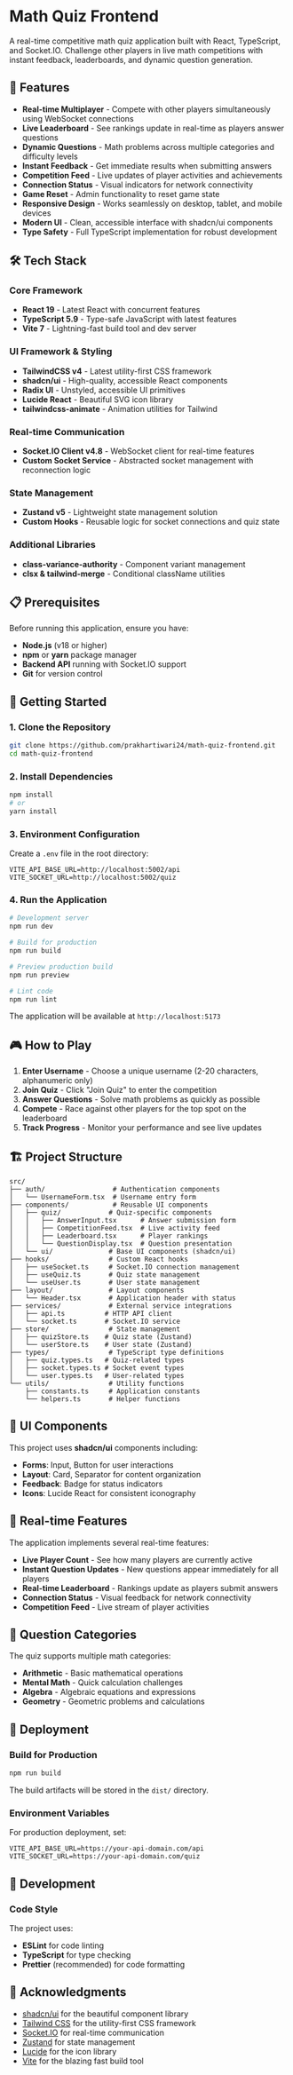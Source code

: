 # Math Quiz Frontend

A real-time competitive math quiz application built with React, TypeScript, and Socket.IO. Challenge other players in live math competitions with instant feedback, leaderboards, and dynamic question generation.

## 🌟 Features

- **Real-time Multiplayer** - Compete with other players simultaneously using WebSocket connections
- **Live Leaderboard** - See rankings update in real-time as players answer questions
- **Dynamic Questions** - Math problems across multiple categories and difficulty levels
- **Instant Feedback** - Get immediate results when submitting answers
- **Competition Feed** - Live updates of player activities and achievements
- **Connection Status** - Visual indicators for network connectivity
- **Game Reset** - Admin functionality to reset game state
- **Responsive Design** - Works seamlessly on desktop, tablet, and mobile devices
- **Modern UI** - Clean, accessible interface with shadcn/ui components
- **Type Safety** - Full TypeScript implementation for robust development

## 🛠️ Tech Stack

### Core Framework

- **React 19** - Latest React with concurrent features
- **TypeScript 5.9** - Type-safe JavaScript with latest features
- **Vite 7** - Lightning-fast build tool and dev server

### UI Framework & Styling

- **TailwindCSS v4** - Latest utility-first CSS framework
- **shadcn/ui** - High-quality, accessible React components
- **Radix UI** - Unstyled, accessible UI primitives
- **Lucide React** - Beautiful SVG icon library
- **tailwindcss-animate** - Animation utilities for Tailwind

### Real-time Communication

- **Socket.IO Client v4.8** - WebSocket client for real-time features
- **Custom Socket Service** - Abstracted socket management with reconnection logic

### State Management

- **Zustand v5** - Lightweight state management solution
- **Custom Hooks** - Reusable logic for socket connections and quiz state

### Additional Libraries

- **class-variance-authority** - Component variant management
- **clsx & tailwind-merge** - Conditional className utilities

## 📋 Prerequisites

Before running this application, ensure you have:

- **Node.js** (v18 or higher)
- **npm** or **yarn** package manager
- **Backend API** running with Socket.IO support
- **Git** for version control

## 🚀 Getting Started

### 1. Clone the Repository

```bash
git clone https://github.com/prakhartiwari24/math-quiz-frontend.git
cd math-quiz-frontend
```

### 2. Install Dependencies

```bash
npm install
# or
yarn install
```

### 3. Environment Configuration

Create a `.env` file in the root directory:

```env
VITE_API_BASE_URL=http://localhost:5002/api
VITE_SOCKET_URL=http://localhost:5002/quiz
```

### 4. Run the Application

```bash
# Development server
npm run dev

# Build for production
npm run build

# Preview production build
npm run preview

# Lint code
npm run lint
```

The application will be available at `http://localhost:5173`

## 🎮 How to Play

1. **Enter Username** - Choose a unique username (2-20 characters, alphanumeric only)
2. **Join Quiz** - Click "Join Quiz" to enter the competition
3. **Answer Questions** - Solve math problems as quickly as possible
4. **Compete** - Race against other players for the top spot on the leaderboard
5. **Track Progress** - Monitor your performance and see live updates

## 🏗️ Project Structure

```
src/
├── auth/                 # Authentication components
│   └── UsernameForm.tsx  # Username entry form
├── components/           # Reusable UI components
│   ├── quiz/            # Quiz-specific components
│   │   ├── AnswerInput.tsx      # Answer submission form
│   │   ├── CompetitionFeed.tsx  # Live activity feed
│   │   ├── Leaderboard.tsx      # Player rankings
│   │   └── QuestionDisplay.tsx  # Question presentation
│   └── ui/              # Base UI components (shadcn/ui)
├── hooks/               # Custom React hooks
│   ├── useSocket.ts     # Socket.IO connection management
│   ├── useQuiz.ts       # Quiz state management
│   └── useUser.ts       # User state management
├── layout/              # Layout components
│   └── Header.tsx       # Application header with status
├── services/            # External service integrations
│   ├── api.ts          # HTTP API client
│   └── socket.ts       # Socket.IO service
├── store/               # State management
│   ├── quizStore.ts    # Quiz state (Zustand)
│   └── userStore.ts    # User state (Zustand)
├── types/               # TypeScript type definitions
│   ├── quiz.types.ts   # Quiz-related types
│   ├── socket.types.ts # Socket event types
│   └── user.types.ts   # User-related types
└── utils/               # Utility functions
    ├── constants.ts     # Application constants
    └── helpers.ts       # Helper functions
```

## 🎨 UI Components

This project uses **shadcn/ui** components including:

- **Forms**: Input, Button for user interactions
- **Layout**: Card, Separator for content organization
- **Feedback**: Badge for status indicators
- **Icons**: Lucide React for consistent iconography

## 🔌 Real-time Features

The application implements several real-time features:

- **Live Player Count** - See how many players are currently active
- **Instant Question Updates** - New questions appear immediately for all players
- **Real-time Leaderboard** - Rankings update as players submit answers
- **Connection Status** - Visual feedback for network connectivity
- **Competition Feed** - Live stream of player activities

## 🎯 Question Categories

The quiz supports multiple math categories:

- **Arithmetic** - Basic mathematical operations
- **Mental Math** - Quick calculation challenges
- **Algebra** - Algebraic equations and expressions
- **Geometry** - Geometric problems and calculations

## 🚀 Deployment

### Build for Production

```bash
npm run build
```

The build artifacts will be stored in the `dist/` directory.

### Environment Variables

For production deployment, set:

```env
VITE_API_BASE_URL=https://your-api-domain.com/api
VITE_SOCKET_URL=https://your-api-domain.com/quiz
```

## 🔧 Development

### Code Style

The project uses:

- **ESLint** for code linting
- **TypeScript** for type checking
- **Prettier** (recommended) for code formatting

## 🙏 Acknowledgments

- [shadcn/ui](https://ui.shadcn.com/) for the beautiful component library
- [Tailwind CSS](https://tailwindcss.com/) for the utility-first CSS framework
- [Socket.IO](https://socket.io/) for real-time communication
- [Zustand](https://zustand-demo.pmnd.rs/) for state management
- [Lucide](https://lucide.dev/) for the icon library
- [Vite](https://vitejs.dev/) for the blazing fast build tool
